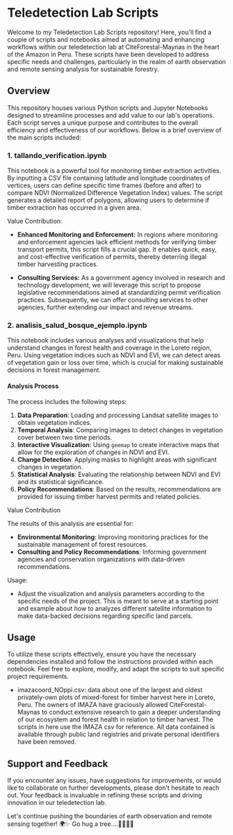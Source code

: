 # **Teledetection Lab Scripts**

Welcome to my Teledetection Lab Scripts repository! Here, you'll find a couple of scripts and notebooks aimed at automating and enhancing workflows within our teledetection lab at CiteForestal-Maynas in the heart of the Amazon in Peru. These scripts have been developed to address specific needs and challenges, particularly in the realm of earth observation and remote sensing analysis for sustainable forestry.

## **Overview**

This repository houses various Python scripts and Jupyter Notebooks designed to streamline processes and add value to our lab's operations. Each script serves a unique purpose and contributes to the overall efficiency and effectiveness of our workflows. Below is a brief overview of the main scripts included:

### **1. tallando_verification.ipynb**

This notebook is a powerful tool for monitoring timber extraction activities. By inputting a CSV file containing latitude and longitude coordinates of vertices, users can define specific time frames (before and after) to compare NDVI (Normalized Difference Vegetation Index) values. The script generates a detailed report of polygons, allowing users to determine if timber extraction has occurred in a given area.

Value Contribution:

- **Enhanced Monitoring and Enforcement:** In regions where monitoring and enforcement agencies lack efficient methods for verifying timber transport permits, this script fills a crucial gap. It enables quick, easy, and cost-effective verification of permits, thereby deterring illegal timber harvesting practices. 

- **Consulting Services:** As a government agency involved in research and technology development, we will leverage this script to propose legislative recommendations aimed at standardizing permit verification practices. Subsequently, we can offer consulting services to other agencies, further extending our impact and revenue streams.

### **2. analisis_salud_bosque_ejemplo.ipynb**

This notebook includes various analyses and visualizations that help understand changes in forest health and coverage in the Loreto region, Peru. Using vegetation indices such as NDVI and EVI, we can detect areas of vegetation gain or loss over time, which is crucial for making sustainable decisions in forest management.

#### Analysis Process

The process includes the following steps:

1. **Data Preparation**: Loading and processing Landsat satellite images to obtain vegetation indices.
2. **Temporal Analysis**: Comparing images to detect changes in vegetation cover between two time periods.
3. **Interactive Visualization**: Using `geemap` to create interactive maps that allow for the exploration of changes in NDVI and EVI.
4. **Change Detection**: Applying masks to highlight areas with significant changes in vegetation.
5. **Statistical Analysis**: Evaluating the relationship between NDVI and EVI and its statistical significance.
6. **Policy Recommendations**: Based on the results, recommendations are provided for issuing timber harvest permits and related policies.

Value Contribution

The results of this analysis are essential for:

- **Environmental Monitoring**: Improving monitoring practices for the sustainable management of forest resources.
- **Consulting and Policy Recommendations**: Informing government agencies and conservation organizations with data-driven recommendations.

Usage:
- Adjust the visualization and analysis parameters according to the specific needs of the project. This is meant to serve at a starting point and example about how to analyzes different satellite information to make data-backed decisions regarding specific land parcels.

## **Usage**
To utilize these scripts effectively, ensure you have the necessary dependencies installed and follow the instructions provided within each notebook. Feel free to explore, modify, and adapt the scripts to suit specific project requirements.

- imazacoord_NOppi.csv: data about one of the largest and oldest privately-own plots of mixed-forest for timber harvest here in Loreto, Peru. The owners of IMAZA have graciously allowed CiteForestal-Maynas to conduct extensive research to gain a deeper understanding of our ecosystem and forest health in relation to timber harvest. The scripts in here use the IMAZA csv for reference. All data contained is available through public land registries and private personal identifiers have been removed.

## **Support and Feedback**
If you encounter any issues, have suggestions for improvements, or would like to collaborate on further developments, please don't hesitate to reach out. Your feedback is invaluable in refining these scripts and driving innovation in our teledetection lab.

Let's continue pushing the boundaries of earth observation and remote sensing together! 🌍✨ Go hug a tree....🌴🌿🌱🌳 
